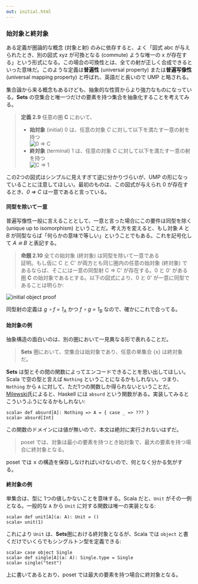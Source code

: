 ```yaml
---
out: initial.html
---
```


  [products]: https://bartoszmilewski.com/2015/01/07/products-and-coproducts/

### 始対象と終対象

ある定義が圏論的な概念 (対象と射) のみに依存すると、よく「図式 abc が与えられたとき、別の図式 xyz が可換となる (commute) ような唯一の x が存在する」という形式になる。この場合の可換性とは、全ての射が正しく合成できるといった意味だ。このような定義は**普遍性** (universal property) または**普遍写像性** (universal mapping property) と呼ばれ、英語だと長いので UMP と略される。

集合論から来る概念もあるけども、抽象的な性質からより強力なものになっている。**Sets** の空集合と唯一つだけの要素を持つ集合を抽象化することを考えてみる。

> **定義 2.9** 任意の圏 **C** において、
>
> - **始対象** (initial) 0 は、任意の対象 *C* に対して以下を満たす一意の射を持つ<br> ![0 => C](../files/day17-initial-object.png)
> - **終対象** (terminal) 1 は、任意の対象 *C* に対して以下を満たす一意の射を持つ<br> ![C => 1](../files/day17-terminal-object.png)

この2つの図式はシンプルに見えすぎて逆に分かりづらいが、UMP の形になっていることに注意してほしい。最初のものは、この図式が与えられ 0 が存在するとき、_0 => C_ は一意であると言っている。


#### 同型を除いて一意

普遍写像性一般に言えることとして、一意と言った場合にこの要件は同型を除く (unique up to isomorphism) ということだ。考え方を変えると、もし対象 *A* と *B* が同型ならば「何らかの意味で等しい」ということでもある。これを記号化して *A ≅ B* と表記する。

> **命題 2.10** 全ての始対象 (終対象) は同型を除いて一意である<br>
> 証明。もし仮に C と C' が両方とも同じ圏内の任意の始対象 (終対象) であるならば、そこには一意の同型射 C => C' が存在する。0 と 0' がある圏 **C** の始対象であるとする。以下の図式により、0 と 0' が一意に同型であることは明らか:

![initial object proof](../files/day17-initial-object-proof.png)

同型射の定義は *g ∘ f = 1<sub>A</sub>* かつ *f ∘ g = 1<sub>B</sub>* なので、確かにこれで合ってる。

#### 始対象の例

抽象構造の面白いのは、別の圏において一見異なる形で表れることだ。

> **Sets** 圏において、空集合は始対象であり、任意の単集合 {x} は終対象だ。

**Sets** は型とその間の関数によってエンコードできることを思い出してほしい。Scala で空の型と言えば `Nothing` ということになるかもしれない。つまり、`Nothing` から `A` に対して、ただ1つの関数しか得られないということだ。[Milewski][products]氏によると、Haskell には `absurd` という関数がある。実装してみるとこういうふうになるかもしれない:

```console
scala> def absurd[A]: Nothing => A = { case _ => ??? }
scala> absurd[Int]
```

この関数のドメインには値が無いので、本文は絶対に実行されないはずだ。

> poset では、対象は最小の要素を持つとき始対象で、最大の要素を持つ場合に終対象となる。

poset では ≤ の構造を保存しなければいけないので、何となく分かる気がする。

#### 終対象の例

単集合は、型に 1つの値しかないことを意味する。Scala だと、`Unit` がその一例となる。一般的な `A` から `Unit` に対する関数は唯一の実装となる:

```console
scala> def unit[A](a: A): Unit = ()
scala> unit(1)
```

これにより `Unit` は、**Sets**圏における終対象となるが、Scala では `object` と書くだけでいくらでもシングルトン型を定義できる:

```console
scala> case object Single
scala> def single[A](a: A): Single.type = Single
scala> single("test")
```

上に書いてあるとおり、poset では最大の要素を持つ場合に終対象となる。
